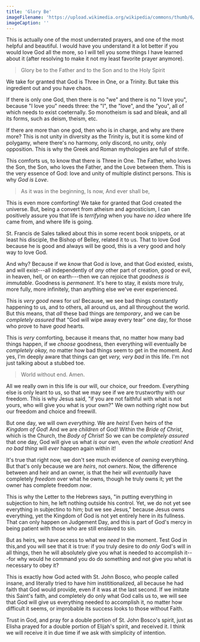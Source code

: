 ```yaml
---
title: 'Glory Be'
imageFilename: 'https://upload.wikimedia.org/wikipedia/commons/thumb/6/6b/Bartolom%C3%A9_Esteban_Murillo_-_The_Baptism_of_Christ_-_Google_Art_Project.jpg/1398px-Bartolom%C3%A9_Esteban_Murillo_-_The_Baptism_of_Christ_-_Google_Art_Project.jpg'
imageCaption: ''
---
```


This is actually one of the most underrated prayers, and one of the most helpful and beautiful. I would have you understand it a lot better if you would love God all the more, so I will tell you some things I have learned about it (after resolving to make it not my least favorite prayer anymore).

> Glory be to the Father
> and to the Son
> and to the Holy Spirit

We take for granted that God is Three in One, or a Trinity. But take this ingredient out and you have chaos.

If there is only one God, then there is no "we" and there is no "I love you", because "I love you" needs three: the "I", the "love", and the "you", all of which needs to exist coeternally. So monotheism is sad and bleak, and all its forms, such as deism, theism, etc.

If there are more than one god, then who is in charge, and why are there more? This is not unity in diversity as the Trinity is, but it is some kind of polygamy, where there's no harmony, only discord, no unity, only opposition. This is why the Greek and Roman mythologies are full of strife.

This comforts us, to know that there is Three in One. The Father, who loves the Son, the Son, who loves the Father, and the Love between them. This is the very essence of God: love and unity of multiple distinct persons. This is why *God is Love*.

> As it was in the beginning,
> Is now,
> And ever shall be,

This is even more comforting! We take for granted that God created the universe. But, being a convert from atheism and agnosticism, I can positively assure you that life is *terrifying* when you have *no idea* where life came from, and where life is going.

St. Francis de Sales talked about this in some recent book snippets, or at least his disciple, the Bishop of Belley, related it to us. That to love God because he is good and always will be good, this is a very good and holy way to love God.

And why? Because if we *know* that God *is* love, and that God existed, exists, and will exist---all independently of *any* other part of creation, good or evil, in heaven, hell, or on earth---then we can rejoice that *goodness is immutable*. Goodness is *permanent*. It's here to stay, it exists more truly, more fully, more infinitely, than anything else we've ever experienced.

This is *very good news* for us! Because, we see bad things constantly happening to us, and to others, all around us, and all throughout the world. But this means, that *all* these bad things are *temporary*, and we can be *completely assured* that "God will wipe away every tear" one day, for those who prove to have *good* hearts.

This is *very* comforting, because it means that, no matter how many bad things happen, if we *choose* goodness, then everything will eventually be *completely okay,* no matter how bad things seem to get in the moment. And yes, I'm deeply aware that things can get *very, very bad* in this life. I'm not just talking about a stubbed toe.

> World without end.
> Amen.

All we really own in this life is our will, our choice, our freedom. Everything else is only leant to us, so that we may see if we are trustworthy with our freedom. This is why Jesus said, "if you are not faithful with what is not yours, who will give you what is your own?" We own nothing right now but our freedom and choice and freewill.

But one day, we will own *everything*. We are *heirs*! Even heirs of the *Kingdom of God*! And we are *children* of God! Within the *Bride of Christ*, which is the Church, the *Body of Christ*! So we can be *completely assured* that one day, God will give us what *is* our own, even *the whole creation*! And *no bad thing* will *ever* happen again within it!

It's true that right now, we don't see much evidence of *owning* everything. But that's only because we are *heirs*, not *owners*. Now, the difference between and heir and an owner, is that the heir will *eventually* have completely *freedom* over what he owns, though he truly owns it; yet the owner has complete freedom *now*.

This is why the Letter to the Hebrews says, "in putting everything in subjection to him, he left nothing outside his control. Yet, we do not yet see everything in subjectino to him; but we see Jesus," because Jesus owns everything, yet the Kingdom of God is not yet entirely here in its fullness. That can only happen on Judgement Day, and this is part of God's mercy in being patient with those who are still enslaved to sin.

But as heirs, we have access to what we *need* in the moment. Test God in this,and you will see that it is true: if you truly desire to do *only* God's will in all things, then he will absolutely give you what is needed to accomplish it---for why would he command you do do something and not give you what is necessary to obey it?

This is exactly how God acted with St. John Bosco, who people called insane, and literally tried to have him instititionalized, all because he had faith that God would provide, even if it was at the last second. If we imitate this Saint's faith, and completely do only what God calls us to, we will see that God will give us everything needed to accomplish it, no matter how difficult it seems, or improbable its success looks to those without Faith.

Trust in God, and pray for a double portion of St. John Bosco's spirit, just as Elisha prayed for a double portion of Elijah's spirit, and received it. I think we will receive it in due time if we ask with simplicity of intention.
